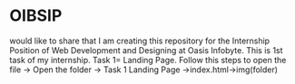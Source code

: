 # OIBSIP
would like to share that I am creating this repository for the Internship Position of Web Development and Designing at Oasis Infobyte. This is 1st task of my internship.
Task 1= Landing Page. Follow this steps to open the file -> Open the folder -> Task 1 Landing Page ->index.html->img(folder)
